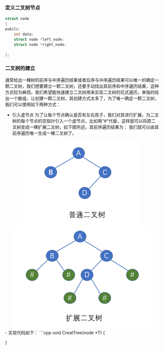 ### 定义二叉树节点
```cpp
struct node
{
pubilc:
    int data;
    struct node *left_node;
    struct node *right_node;

};
```
### 二叉树的建立
通常给出一棵树的前序与中序遍历结果或者后序与中序遍历结果可以唯一的确定一颗二叉树，我们想要建立一颗二叉树，还要手动找出其前序和中序遍历结果，这种方式较为麻烦。我们希望能快速建立二叉树用来实现二叉树的花式遍历，单独的给出一个数组，让创建一颗二叉树，其创建方式太多了，为了唯一确定一颗二叉树，我们可以使用如下两种方式：
- 引入虚节点
为了让每个节点确认是否有左右孩子，我们对其进行扩展，为二叉树的每个节点的空指针引入一个虚节点，比如用“#”代替，这样就可以将原二叉树变成一棵扩展二叉树，如下图所述，其前序遍历结果为：   我们就可以由其前序遍历唯一生成一棵二叉树了。
<div align="center"> <img src="pngs/20191024102655.png"/> </div>
<div align="center"> <img src="pngs/20191024102810.png"/> </div>
- 实现代码如下：
```cpp
void CreatTree(node *T)
{

}
```